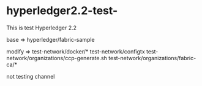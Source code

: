 # hyperledger2.2-test-

This is test Hyperledger 2.2

base => hyperledger/fabric-sample

modify => test-network/docker/*
          test-network/configtx
          test-network/organizations/ccp-generate.sh
          test-network/organizations/fabric-ca/*
          
not testing channel
